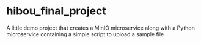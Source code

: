 # hibou_final_project
 
A little demo project that creates a MinIO microservice along with a Python microservice containing a simple script to upload a sample file